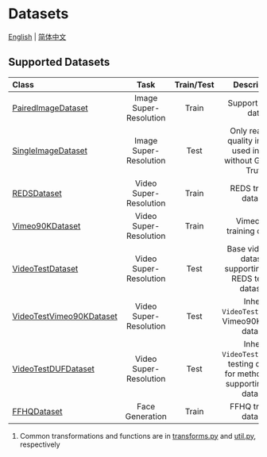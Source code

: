 # Datasets

[English](Datasets.md) | [简体中文](Datasets_CN.md)

## Supported Datasets

| Class         | Task   |Train/Test | Description       |
| :------------- | :----------:| :----------:    | :----------:   |
| [PairedImageDataset](../basicsr/data/paired_image_dataset.py) | Image Super-Resolution | Train|Support paired data |
| [SingleImageDataset](../basicsr/data/single_image_dataset.py) | Image Super-Resolution | Test|Only read low quality images, used in tests without Ground-Truth|
| [REDSDataset](../basicsr/data/reds_dataset.py) | Video Super-Resolution | Train|REDS training dataset |
| [Vimeo90KDataset](../basicsr/data/vimeo90k_dataset.py) | Video Super-Resolution |Train| Vimeo90K training dataset|
| [VideoTestDataset](../basicsr/data/video_test_dataset.py) | Video Super-Resolution | Test|Base video test dataset, supporting Vid4, REDS testing datasets|
| [VideoTestVimeo90KDataset](../basicsr/data/video_test_dataset.py) | Video Super-Resolution |Test| Inherit `VideoTestDataset`, Vimeo90K testing dataset|
| [VideoTestDUFDataset](../basicsr/data/video_test_dataset.py) | Video Super-Resolution |Test| Inherit `VideoTestDataset`, testing dataset for method DUF, supporting Vid4 dataset|
| [FFHQDataset](../basicsr/data/ffhq_dataset.py) | Face Generation |Train| FFHQ training dataset|

1. Common transformations and functions are in [transforms.py](../basicsr/data/transforms.py) and [util.py](../basicsr/data/util.py), respectively
